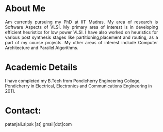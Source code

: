 # About Me
<div style = "text-align: justify">
Am currently pursuing my PhD at IIT Madras. My area of research is Software Aspects of VLSI.
My primary area of interest is in developing efficient heuristics for low power VLSI.
I have also worked on heuristics for various post synthesis stages like partitioning,placement and routing,
as a part of my course projects. My other areas of interest include Computer Architecture and Parallel Algorithms.
</div>

# Academic Details
I have completed my B.Tech from Pondicherry Engineering College, Pondicherry in Electrical, Electronics and Communications Engineering in 2011.

# Contact:
patanjali.slpsk [at] gmail[dot]com
